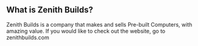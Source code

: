 ## What is Zenith Builds?
Zenith Builds is a company that makes and sells Pre-built Computers, with amazing value.
If you would like to check out the website, go to zenithbuilds.com
